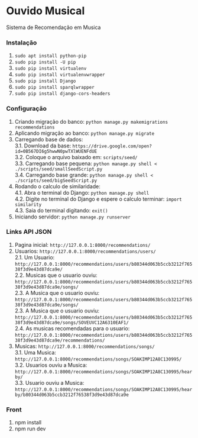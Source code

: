 # Ouvido Musical  
Sistema de Recomendação em Musica  

### Instalação  
1. `sudo apt install python-pip`  
2. `sudo pip install -U pip`  
3. `sudo pip install virtualenv`  
4. `sudo pip install virtualenvwrapper`  
5. `sudo pip install Django`  
5. `sudo pip install sparqlwrapper`
5. `sudo pip install django-cors-headers`

### Configuração  

1. Criando migração do banco: `python manage.py makemigrations recommendations`  
2. Aplicando migração ao banco: `python manage.py migrate`  
3. Carregando base de dados:  
  3.1. Download da base: `https://drive.google.com/open?id=0B567DI6g5hwwN0pwTXlWUENFdUE`  
  3.2. Coloque o arquivo baixado em: `scripts/seed/`  
  3.3. Carregando base pequena: `python manage.py shell < ./scripts/seed/smallSeedScript.py`  
  3.4. Carregando base grande: `python manage.py shell < ./scripts/seed/bigSeedScript.py`  
4. Rodando o calculo de similaridade:  
  4.1. Abra o terminal do Django: `python manage.py shell`  
  4.2. Digite no terminal do Django e espere o calculo terminar: `import similarity`  
  4.3. Saia do terminal digitando: `exit()`  
5. Iniciando servidor: `python manage.py runserver`  


### Links API JSON  
1. Pagina inicial: `http://127.0.0.1:8000/recommendations/`  
2. Usuarios: `http://127.0.0.1:8000/recommendations/users/`  
  2.1. Um Usuario: `http://127.0.0.1:8000/recommendations/users/b80344d063b5ccb3212f76538f3d9e43d87dca9e/`  
  2.2. Musicas que o usuario ouviu:   `http://127.0.0.1:8000/recommendations/users/b80344d063b5ccb3212f76538f3d9e43d87dca9e/songs/`  
  2.3. A Musica que o usuario ouviu:   `http://127.0.0.1:8000/recommendations/users/b80344d063b5ccb3212f76538f3d9e43d87dca9e/songs/`  
  2.3. A Musica que o usuario ouviu:   `http://127.0.0.1:8000/recommendations/users/b80344d063b5ccb3212f76538f3d9e43d87dca9e/songs/SOVEUVC12A6310EAF1/`  
  2.4. As musicas recomendadas para o usuario:   `http://127.0.0.1:8000/recommendations/users/b80344d063b5ccb3212f76538f3d9e43d87dca9e/recommendations/`  
3. Musicas: `http://127.0.0.1:8000/recommendations/songs/`  
  3.1. Uma Musica: `http://127.0.0.1:8000/recommendations/songs/SOAKIMP12A8C130995/`  
  3.2. Usuarios ouviu a Musica: `http://127.0.0.1:8000/recommendations/songs/SOAKIMP12A8C130995/hearby/`  
  3.3. Usuario ouviu a Musica:   `http://127.0.0.1:8000/recommendations/songs/SOAKIMP12A8C130995/hearby/b80344d063b5ccb3212f76538f3d9e43d87dca9e`  

### Front
1. npm install
2. npm run dev
